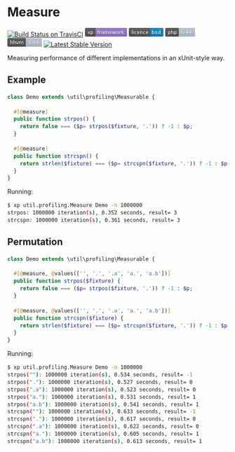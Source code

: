 Measure
=======

[![Build Status on TravisCI](https://secure.travis-ci.org/xp-forge/measure.svg)](http://travis-ci.org/xp-forge/measure)
[![XP Framework Module](https://raw.githubusercontent.com/xp-framework/web/master/static/xp-framework-badge.png)](https://github.com/xp-framework/core)
[![BSD Licence](https://raw.githubusercontent.com/xp-framework/web/master/static/licence-bsd.png)](https://github.com/xp-framework/core/blob/master/LICENCE.md)
[![Required PHP 5.4+](https://raw.githubusercontent.com/xp-framework/web/master/static/php-5_4plus.png)](http://php.net/)
[![Required HHVM 3.4+](https://raw.githubusercontent.com/xp-framework/web/master/static/hhvm-3_4plus.png)](http://hhvm.com/)
[![Latest Stable Version](https://poser.pugx.org/xp-forge/measure/version.png)](https://packagist.org/packages/xp-forge/measure)

Measuring performance of different implementations in an xUnit-style way.

Example
-------

```php
class Demo extends \util\profiling\Measurable {
  
  #[@measure]
  public function strpos() {
    return false === ($p= strpos($fixture, '.')) ? -1 : $p;
  }

  #[@measure]
  public function strcspn() {
    return strlen($fixture) === ($p= strcspn($fixture, '.')) ? -1 : $p;
  }
}
```

Running:

```sh
$ xp util.profiling.Measure Demo -n 1000000
strpos: 1000000 iteration(s), 0.352 seconds, result= 3
strcspn: 1000000 iteration(s), 0.361 seconds, result= 3
```

Permutation
-----------

```php
class Demo extends \util\profiling\Measurable {

  #[@measure, @values(['', '.', '.a', 'a.', 'a.b'])]
  public function strpos($fixture) {
    return false === ($p= strpos($fixture, '.')) ? -1 : $p;
  }

  #[@measure, @values(['', '.', '.a', 'a.', 'a.b'])]
  public function strcspn($fixture) {
    return strlen($fixture) === ($p= strcspn($fixture, '.')) ? -1 : $p;
  }
}
```

Running:

```sh
$ xp util.profiling.Measure Demo -n 1000000
strpos(""): 1000000 iteration(s), 0.534 seconds, result= -1
strpos("."): 1000000 iteration(s), 0.527 seconds, result= 0
strpos(".a"): 1000000 iteration(s), 0.523 seconds, result= 0
strpos("a."): 1000000 iteration(s), 0.531 seconds, result= 1
strpos("a.b"): 1000000 iteration(s), 0.541 seconds, result= 1
strcspn(""): 1000000 iteration(s), 0.633 seconds, result= -1
strcspn("."): 1000000 iteration(s), 0.617 seconds, result= 0
strcspn(".a"): 1000000 iteration(s), 0.622 seconds, result= 0
strcspn("a."): 1000000 iteration(s), 0.605 seconds, result= 1
strcspn("a.b"): 1000000 iteration(s), 0.613 seconds, result= 1
```